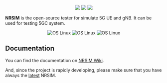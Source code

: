 <p align="center">
<img src="https://img.shields.io/badge/NRSIM-v1.0.0-blue" />
<img src="https://img.shields.io/badge/3GPP-R15-orange" />
<img src="https://img.shields.io/badge/License-Apache--2.0-green"/>
</p>

**NRSIM** is the open-source tester for simulate 5G UE and gNB. It can be used for testing 5GC system.

<p align="center">
<img src="https://img.shields.io/badge/5G%20NR%20Interface-in%20progress-orange" alt="OS Linux"/>
<img src="https://img.shields.io/badge/UE-in%20progress-orange" alt="OS Linux"/>  
<img src="https://img.shields.io/badge/User%20Plane-in%20progress-orange" alt="OS Linux"/>
</p>

## Documentation
You can find the documentation on [NRSIM Wiki](https://github.com/breezestars/).

And, since the project is rapidly developing, please make sure that you have always the [latest](https://github.com/breezestars/nrsim/releases) NRSIM.  


